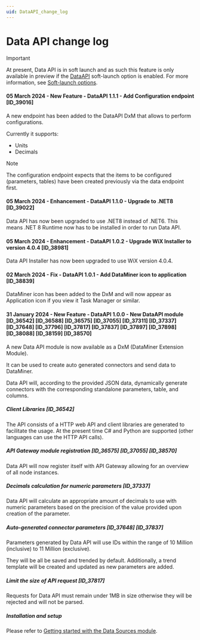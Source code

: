 ```yaml
---
uid: DataAPI_change_log
---
```


# Data API change log

> [!IMPORTANT]
> At present, Data API is in soft launch and as such this feature is only available in preview if the [DataAPI](xref:Overview_of_Soft_Launch_Options#dataapi) soft-launch option is enabled.
> For more information, see [Soft-launch options](xref:SoftLaunchOptions).

#### 05 March 2024 - New Feature - DataAPI 1.1.1 - Add Configuration endpoint [ID_39016]

A new endpoint has been added to the DataAPI DxM that allows to perform configurations.

Currently it supports:
- Units
- Decimals

> [!NOTE]
> The configuration endpoint expects that the items to be configured (parameters, tables) have been created previously via the data endpoint first.

#### 05 March 2024 - Enhancement - DataAPI 1.1.0 - Upgrade to .NET8 [ID_39022]

Data API has now been upgraded to use .NET8 instead of .NET6. This means .NET 8 Runtime now has to be installed in order to run Data API.

#### 05 March 2024 - Enhancement - DataAPI 1.0.2 - Upgrade WiX Installer to version 4.0.4 [ID_38981]

Data API Installer has now been upgraded to use WiX version 4.0.4.

#### 02 March 2024 - Fix - DataAPI 1.0.1 - Add DataMiner icon to application [ID_38839]

DataMiner icon has been added to the DxM and will now appear as Application icon if you view it Task Manager or similar.

#### 31 January 2024 - New Feature - DataAPI 1.0.0 - New DataAPI module [ID_36542] [ID_36588] [ID_36575] [ID_37055] [ID_37311] [ID_37337] [ID_37648] [ID_37796] [ID_37817] [ID_37837] [ID_37897] [ID_37898] [ID_38088] [ID_38159] [ID_38570]

A new Data API module is now available as a DxM (DataMiner Extension Module).

It can be used to create auto generated connectors and send data to DataMiner.

Data API will, according to the provided JSON data, dynamically generate connectors with the corresponding standalone parameters, table, and columns.

##### Client Libraries [ID_36542]

The API consists of a HTTP web API and client libraries are generated to facilitate the usage.
At the present time C# and Python are supported (other languages can use the HTTP API calls).

##### API Gateway module registration [ID_36575] [ID_37055] [ID_38570]

Data API will now register itself with API Gateway allowing for an overview of all node instances.

##### Decimals calculation for numeric parameters [ID_37337]

Data API will calculate an appropriate amount of decimals to use with numeric parameters based on the precision of the value provided upon creation of the parameter.

##### Auto-generated connector parameters [ID_37648] [ID_37837]

Parameters generated by Data API will use IDs within the range of 10 Million (inclusive) to 11 Million (exclusive).

They will be all be saved and trended by default. Additionally, a trend template will be created and updated as new parameters are added.

##### Limit the size of API request [ID_37817]

Requests for Data API must remain under 1MB in size otherwise they will be rejected and will not be parsed.

##### Installation and setup

Please refer to [Getting started with the Data Sources module](xref:Data_Sources_Setup).